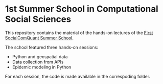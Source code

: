 # 1st Summer School in Computational Social Sciences

This repository contains the material of the hands-on lectures of the [First SocialComQuant Summer School](https://socialcomquant.ku.edu.tr/summer-school-2021/).

The school featured three hands-on sessions:
- Python and geospatial data
- Data collection from APIs
- Epidemic modeling in Python

For each session, the code is made available in the correspoding folder. 


